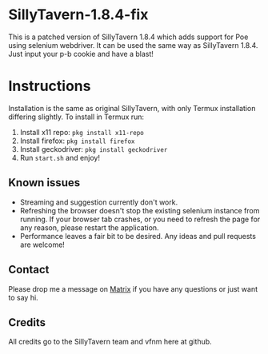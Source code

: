 # SillyTavern-1.8.4-fix

This is a patched version of SillyTavern 1.8.4 which adds support for Poe using selenium webdriver.
It can be used the same way as SillyTavern 1.8.4. Just input your p-b cookie and have a blast!

# Instructions

Installation is the same as original SillyTavern, with only Termux installation differing slightly.
To install in Termux run:
1. Install x11 repo: `pkg install x11-repo`
2. Install firefox: `pkg install firefox`
3. Install geckodriver: `pkg install geckodriver`
4. Run `start.sh` and enjoy!

## Known issues
- Streaming and suggestion currently don't work.
- Refreshing the browser doesn't stop the existing selenium instance from running. If your browser tab crashes, or you need to refresh the page for any reason, please restart the application.
- Performance leaves a fair bit to be desired. Any ideas and pull requests are welcome!

## Contact
Please drop me a message on [Matrix](https://matrix.to/#/@glizzychief:catgirl.cloud) if you have any questions or just want to say hi.

## Credits
All credits go to the SillyTavern team and vfnm here at github.
